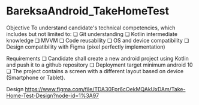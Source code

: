 # BareksaAndroid_TakeHomeTest

Objective
To understand candidate's technical competencies, which includes but not limited to:
❏ Git understanding
❏ Kotlin intermediate knowledge
❏ MVVM
❏ Code reusability
❏ OS and device compatibility
❏ Design compatibility with Figma (pixel perfectly implementation)

Requirements
❏ Candidate shall create a new android project using Kotlin and push it to a github repository
❏ Deployment target minimum android 10
❏ The project contains a screen with a different layout based on device (Smartphone or Tablet).

Design
https://www.figma.com/file/TDA30Fpr6cOekMQAkUxDAm/Take-Home-Test-Design?node-id=1%3A97
